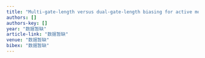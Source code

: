 ```yaml
---
title: "Multi-gate-length versus dual-gate-length biasing for active mode leakage power reduction: benchmarking and modeling"
authors: []
authors-key: []
year: "数据暂缺"
article-link: "数据暂缺"
venue: "数据暂缺"
bibex: "数据暂缺"
---
```

